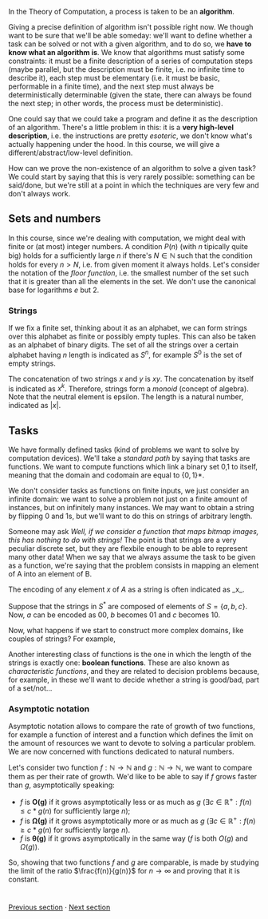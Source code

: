 In the Theory of Computation, a process is taken to be an **algorithm**.

Giving a precise definition of algorithm isn't possible right now. We though want to be sure that we'll be able someday: we'll want to define whether a task can be solved or not with a given algorithm, and to do so, we **have to know what an algorithm is**. We know that algorithms must satisfy some constraints: it must be a finite description of a series of computation steps (maybe parallel, but the description must be finite, i.e. no infinite time to describe it), each step must be elementary (i.e. it must be basic, performable in a finite time), and the next step must always be deterministically determinable (given the state, there can always be found the next step; in other words, the process must be deterministic).

One could say that we could take a program and define it as the description of an algorithm. There's a little problem in this: it is a **very high-level description**, i.e. the instructions are pretty *esoteric*, we don't know what's actually happening under the hood. In this course, we will give a different/abstract/low-level definition.

How can we prove the non-existence of an algorithm to solve a given task? We could start by saying that this is very rarely possible: something can be said/done, but we're still at a point in which the techniques are very few and don't always work. 

## Sets and numbers

In this course, since we're dealing with computation, we might deal with finite or (at most) integer numbers. A condition $P(n)$ (with $n$ tipically quite big) holds for a sufficiently large $n$ if there's $N \in \mathbb{N}$ such that the condition holds for every $n>N$, i.e. from given moment it always holds. Let's consider the notation of the *floor function*, i.e. the smallest number of the set such that it is greater than all the elements in the set. We don't use the canonical base for logarithms $e$ but $2$.

### Strings

If we fix a finite set, thinking about it as an alphabet, we can form strings over this alphabet as finite or possibly empty tuples. This can also be taken as an alphabet of binary digits. The set of all the strings over a certain alphabet having $n$ length is indicated as $S^n$, for example $S^0$ is the set of empty strings. 

The concatenation of two strings $x$ and $y$ is $xy$. The concatenation by itself is indicated as $x^k$. Therefore, strings form a *monoid* (concept of algebra). Note that the neutral element is epsilon. The length is a natural number, indicated as $|x|$.

## Tasks

We have formally defined tasks (kind of problems we want to solve by computation devices). We'll take a *standard path* by saying that tasks are functions. We want to compute functions which link a binary set 0,1 to itself, meaning that the domain and codomain are equal to $\{0,1\}*$.

We don't consider tasks as functions on finite inputs, we just consider an infinite domain: we want to solve a problem not just on a finite amount of instances, but on infinitely many instances. We may want to obtain a string by flipping 0 and 1s, but we'll want to do this on strings of arbitrary length. 

Someone may ask *Well, if we consider a function that maps bitmap images, this has nothing to do with strings!* The point is that strings are a very peculiar discrete set, but they are flexbile enough to be able to represent many other data! When we say that we always assume the task to be given as a function, we're saying that the problem consists in mapping an element of A into an element of B.

 The encoding of any element $x$ of $A$ as a string is often indicated as \_x_.

Suppose that the strings in $S^*$ are composed of elements of $S=\{a,b,c\}$. Now, $a$ can be encoded as $00$, $b$ becomes $01$ and $c$ becomes $10$.

Now, what happens if we start to construct more complex domains, like couples of strings? For example,  

Another interesting class of functions is the one in which the length of the strings is exactly one: **boolean functions**.
These are also known as *characteristic functions*, and they are related to decision problems because, for example, in these we'll want to decide whether a string is good/bad, part of a set/not...

### Asymptotic notation

Asymptotic notation allows to compare the rate of growth of two functions, for example a function of interest and a function which defines the limit on the amount of resources we want to devote to solving a particular problem.
We are now concerned with functions dedicated to natural numbers.

Let's consider two function $f:\mathbb{N}\to\mathbb{N}$ and $g:\mathbb{N}\to\mathbb{N}$, we want to compare them as per their rate of growth. We'd like to be able to say if $f$ grows faster than $g$, asymptotically speaking:
- $f$ is $\mathbf{O(g)}$ if it grows asymptotically less or as  much as $g$ ($\exists c \in \mathbb{R}^+ : f(n) \le c * g(n)$ for sufficiently large $n$);
- $f$ is $\mathbf{\Omega(g)}$ if it grows asymptotically more or as much as $g$ ($\exists c \in \mathbb{R}^+ : f(n) \ge c * g(n)$ for sufficiently large $n$).
- $f$ is $\mathbf{\theta(g)}$ if it grows asymptotically in the same way ($f$ is both $O(g)$ and $\Omega(g)$).

So, showing that two functions $f$ and $g$ are comparable, is made by studying the limit of the ratio $\frac{f(n)}{g(n)}$ for $n\rightarrow\infty$ and proving that it is constant. 

#
[Previous section](0%20-%20LAAI%20-%20Module%203%20Intro.md) · [Next section](2%20-%20The%20computational%20model.md)


